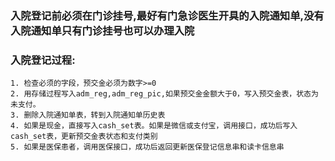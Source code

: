 ### 入院登记前必须在门诊挂号,最好有门急诊医生开具的入院通知单,没有入院通知单只有门诊挂号也可以办理入院
### 入院登记过程:
    1. 检查必须的字段，预交金必须为数字>=0
	2. 用存储过程写入adm_reg,adm_reg_pic,如果预交金金额大于0，写入预交金表，状态为未支付。
	3. 删除入院通知单表，转到入院通知单历史表
	4. 如果是现金，直接写入cash_set表。如果是微信或支付宝，调用接口，成功后写入cash_set表，更新预交金表状态和支付类别
	5. 如果是医保患者，调用医保接口，成功后返回更新医保登记信息串和读卡信息串